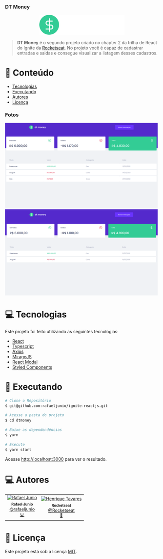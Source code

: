 


### DT Money

<p align="center">
  <a href="https://github.com/tavareshenrique/ignite-reactjs/tree/main/02-dtmoney">
     <img src="https://raw.githubusercontent.com/tavareshenrique/ignite-reactjs/a68fa5dbdd2952a73fcc6df5c88c1fc3c7cdd4b8/02-dtmoney/src/assets/logo.svg" alt="DT Money" width="280"/>
   </a>
</p>




> <b>DT Money</b> é o segundo projeto criado no chapter 2 da trilha de React do Ignite da [Rocketseat](https://github.com/Rocketseat). No projeto você é capaz de cadastrar entradas e saidas e consegue visualizar a listagem desses cadastros.



# :pushpin: Conteúdo

- [Tecnologias](#computer-tecnologias)
- [Executando](#construction_worker-executando)
- [Autores](#computer-autores)
- [Licença](#closed_book-licença)

### Fotos

<div>
   <img src="https://raw.githubusercontent.com/tavareshenrique/ignite-reactjs/main/02-dtmoney/src/assets/previews/preview1.png" width="500px" />
   <img src="https://raw.githubusercontent.com/tavareshenrique/ignite-reactjs/main/02-dtmoney/src/assets/previews/preview2.gif" width="500px" />
</div>

# :computer: Tecnologias

Este projeto foi feito utilizando as seguintes tecnologias:

- [React](https://reactjs.org/)
- [Typescript](https://www.typescriptlang.org/)
- [Axios](https://github.com/axios/axios)
- [MirageJS](https://miragejs.com/)
- [React Modal](https://github.com/reactjs/react-modal)
- [Styled Components](https://github.com/styled-components/styled-components)

# :construction_worker: Executando

```bash
# Clone o Repositório
$ git@github.com:rafaeljunio/ignite-reactjs.git
```

```bash
# Acesse a pasta do projeto
$ cd dtmoney
```

```bash
# Baixe as dependendências
$ yarn
```

```bash
# Execute
$ yarn start
```

Acesse <http://localhost:3000> para ver o resultado.


# :computer: Autores

<table>
  <tr>
    <td align="center">
      <a href="http://github.com/rafaeljunio/">
        <img src="https://avatars1.githubusercontent.com/u/6124403?v=4" width="100px;" alt="Rafael Junio"/>
        <br />
        <sub>
          <b>Rafael Junio</b>
        </sub>
       </a>
       <br />
       <a href="https://www.linkedin.com/in/rafaeljunio/" title="Linkedin">@rafaeljunio</a>
       <br />
       <a href="https://github.com/rafaeljunio/fastfeet-api/commits?author=tavareshenrique" title="Code">💻</a>
    </td>
    <td align="center">
      <a href="http://github.com/tavareshenrique/">
        <img src="https://avatars0.githubusercontent.com/u/28929274?s=200&v=4" width="100px;" alt="Henrique Tavares"/>
        <br />
        <sub>
          <b>Rocketseat</b>
        </sub>
       </a>
       <br />
       <a href="https://github.com/Rocketseat" title="Linkedin">@Rocketseat</a>
       <br />
       <a href="https://github.com/tavareshenrique/fastfeet-api/commits?author=tavareshenrique" title="Creators">🚀</a>
    </td>
  </tr>
</table>

# :closed_book: Licença

Este projeto está sob a licença [MIT](./LICENSE).

